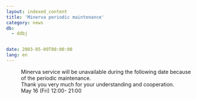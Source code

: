 ```yaml
---
layout: indexed_content
title: 'Minerva periodic maintenance'
category: news
db:
  - ddbj


date: 2003-05-09T00:00:00
lang: en
---
```


<dd>Minerva service will be unavailable during the following date because of the periodic maintenance.<br>Thank you very much for your understanding and cooperation.<br>
<dd>May 16 (Fri) 12:00- 21:00</dd>
</dd>
